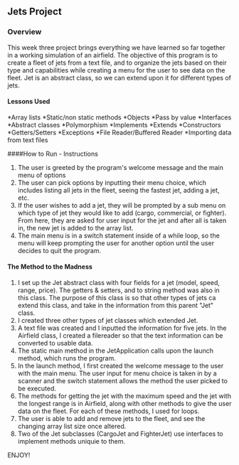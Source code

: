 ## Jets Project
### Overview
This week three project brings everything we have learned so far together in a working simulation of an airfield. The objective of this program is to create a fleet of jets from a text file, and to organize the jets based on their type and capabilities while creating a menu for the user to see data on the fleet. Jet is an abstract class, so we can extend upon it for different types of jets.

#### Lessons Used
*Array lists
*Static/non static methods
*Objects
*Pass by value
*Interfaces
*Abstract classes
*Polymorphism
*Implements
*Extends
*Constructors
*Getters/Setters
*Exceptions
*File Reader/Buffered Reader
*Importing data from text files

####How to Run - Instructions  
1. The user is greeted by the program's welcome message and the main menu of options
2. The user can pick options by inputting their menu choice, which includes listing all jets in the fleet, seeing the fastest jet, adding a jet, etc.
3. If the user wishes to add a jet, they will be prompted by a sub menu on which type of jet they would like to add (cargo, commercial, or fighter). From here, they are asked for user input for the jet and after all is taken in, the new jet is added to the array list.
4. The main menu is in a switch statement inside of a while loop, so the menu will keep prompting the user for another option until the user decides to quit the program.

#### The Method to the Madness
1. I set up the Jet abstract class with four fields for a jet (model, speed, range, price). The getters & setters, and to string method was also in this class. The purpose of this class is so that other types of jets ca extend this class, and take in the information from this parent "Jet" class.
2. I created three other types of jet classes which extended Jet.
3. A text file was created and I inputted the information for five jets. In the Airfield class, I created a filereader so that the text information can be converted to usable data.
4. The static main method in the JetApplication calls upon the launch method, which runs the program.
5. In the launch method, I first created the welcome message to the user with the main menu. The user input for menu choice is taken in by a scanner and the switch statement allows the method the user picked to be executed.
6. The methods for getting the jet with the maximum speed and the jet with the longest range is in Airfield, along with other methods to give the user data on the fleet. For each of these methods, I used for loops.
7. The user is able to add and remove jets to the fleet, and see the changing array list size once altered.
8. Two of the Jet subclasses (CargoJet and FighterJet) use interfaces to implement methods uniquie to them.

ENJOY!
